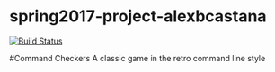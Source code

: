 # spring2017-project-alexbcastana

[![Build Status](https://travis-ci.org/cpe305Spring17/spring2017-project-alexbcastana.svg?branch=master)](https://travis-ci.org/cpe305Spring17/spring2017-project-alexbcastana.svg?branch=master)


#Command Checkers
A classic game in the retro command line style
